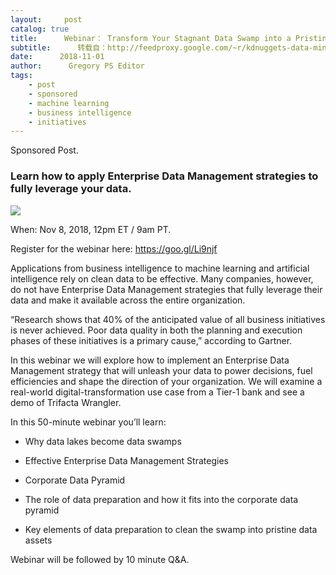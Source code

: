 ```yaml
---
layout:     post
catalog: true
title:      Webinar： Transform Your Stagnant Data Swamp into a Pristine Data Lake, Nov 8
subtitle:      转载自：http://feedproxy.google.com/~r/kdnuggets-data-mining-analytics/~3/8XR0d2fh79Y/caserta-webinar-transform-data-swamp-lake.html
date:      2018-11-01
author:      Gregory PS Editor
tags:
    - post
    - sponsored
    - machine learning
    - business intelligence
    - initiatives
---
```


 Sponsored Post.

### Learn how to apply Enterprise Data Management strategies to fully leverage your data.

![](http://feedproxy.google.com/images/caserta-trifacta-webinar-600.jpg)


When: Nov 8, 2018, 12pm ET / 9am PT.

Register for the webinar here: https://goo.gl/Li9njf

Applications from business intelligence to machine learning and artificial intelligence rely on clean data to be effective. Many companies, however, do not have Enterprise Data Management strategies that fully leverage their data and make it available across the entire organization.

“Research shows that 40% of the anticipated value of all business initiatives is never achieved. Poor data quality in both the planning and execution phases of these initiatives is a primary cause,” according to Gartner.

In this webinar we will explore how to implement an Enterprise Data Management strategy that will unleash your data to power decisions, fuel efficiencies and shape the direction of your organization. We will examine a real-world digital-transformation use case from a Tier-1 bank and see a demo of Trifacta Wrangler.

In this 50-minute webinar you’ll learn:

- Why data lakes become data swamps

- Effective Enterprise Data Management Strategies

- Corporate Data Pyramid

- The role of data preparation and how it fits into the corporate data pyramid

- Key elements of data preparation to clean the swamp into pristine data assets


Webinar will be followed by 10 minute Q&A.


